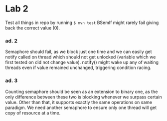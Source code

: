# Lab 2

Test all things in repo by running 
`$ mvn test`
BSemIf might rarely fail giving back the correct value (0).

### ad. 2

Semaphore should fail, as we block just one time and we can easily get notify called on thread which should not get unlocked (variable which we first tested on did not change value). notify() might wake up any of waiting threads even if value remained unchanged, triggering condition racing.

### ad. 3

Counting semaphore should be seen as an extension to binary one, as the only difference between these two is blocking whenever we surpass certain value. Other than that, it supports exactly the same operations on same paradigm. We need another semaphore to ensure only one thread will get copy of resource at a time.